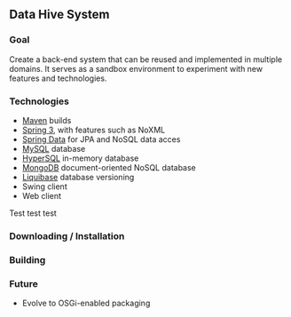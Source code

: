 ## Data Hive System ##

### Goal ###
Create a back-end system that can be reused and implemented in multiple domains.
It serves as a sandbox environment to experiment with new features and technologies.

### Technologies ###
* [Maven](http://maven.apache.org/) builds
* [Spring 3](http://www.springsource.org/), with features such as NoXML
* [Spring Data](http://www.springsource.org/spring-data) for JPA and NoSQL data acces
* [MySQL](http://www.mysql.com/) database
* [HyperSQL](http://hsqldb.org/) in-memory database
* [MongoDB](http://www.mongodb.org/) document-oriented NoSQL database
* [Liquibase](http://www.liquibase.org/) database versioning
* Swing client
* Web client

Test test test

### Downloading / Installation ###
### Building ###
### Future ###
* Evolve to OSGi-enabled packaging
